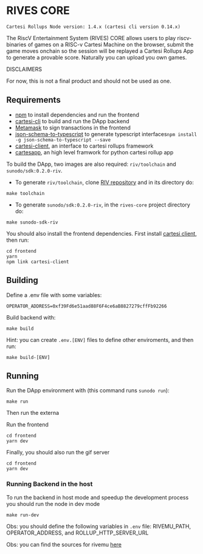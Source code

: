 # RIVES CORE

```
Cartesi Rollups Node version: 1.4.x (cartesi cli version 0.14.x)
```

The RiscV Entertainment System (RIVES) CORE allows users to play riscv-binaries of games on a RISC-v Cartesi Machine on the browser, submit the game moves onchain so the session will be replayed a Cartesi Rollups App to generate a provable score. Naturally you can upload you own games.

DISCLAIMERS

For now, this is not a final product and should not be used as one.

## Requirements

- [npm](https://docs.npmjs.com/cli/v9/configuring-npm/install) to install dependencies and run the frontend
- [cartesi-cli](https://github.com/cartesi/cli) to build and run the DApp backend
- [Metamask](https://metamask.io/) to sign transactions in the frontend
- [json-schema-to-typescript](https://www.npmjs.com/package/json-schema-to-typescript) to generate typescript interfaces`npm install -g json-schema-to-typescript --save`
- [cartesi-client](https://github.com/prototyp3-dev/cartesi-client/), an interface to cartesi rollups framework
- [cartesapp](https://github.com/prototyp3-dev/cartesapp/), an high level framwork for python cartesi rollup app

To build the DApp, two images are also required: `riv/toolchain` and `sunodo/sdk:0.2.0-riv`.

- To generate `riv/toolchain`, clone [RIV repository](https://github.com/edubart/riv) and in its directory do:

```shell
make toolchain
```

- To generate `sunodo/sdk:0.2.0-riv`, in the `rives-core` project directory do:

```shell
make sunodo-sdk-riv
```

You should also install the frontend dependencies. First install [cartesi client](https://github.com/prototyp3-dev/cartesi-client), then run:

```shell
cd frontend
yarn
npm link cartesi-client
```

## Building

Define a .env file with some variables:

```shell
OPERATOR_ADDRESS=0xf39Fd6e51aad88F6F4ce6aB8827279cffFb92266
```

Build backend with:

```shell
make build
```

Hint: you can create `.env.[ENV]` files to define other enviroments, and then run:

```shell
make build-[ENV]
```

## Running

Run the DApp environment with (this command runs `sunodo run`):

```shell
make run
```

Then run the externa

Run the frontend

```shell
cd frontend
yarn dev
```

Finally, you should also run the gif server

```shell
cd frontend
yarn dev
```

### Running Backend in the host

To run the backend in host mode and speedup the development process you should run the node in dev mode

```shell
make run-dev
```

Obs: you should define the following variables in `.env` file: RIVEMU_PATH, OPERATOR_ADDRESS, and ROLLUP_HTTP_SERVER_URL

Obs: you can find the sources for rivemu [here](https://github.com/edubart/riv)
